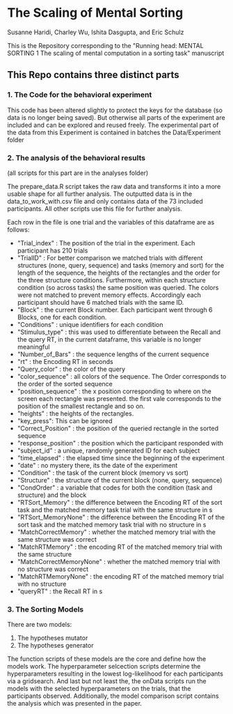 # The Scaling of Mental Sorting
Susanne Haridi, Charley Wu, Ishita Dasgupta, and Eric Schulz

This is the Repository corresponding to the "Running head: MENTAL SORTING 1
The scaling of mental computation in a sorting task" manuscript

## This Repo contains three distinct parts

### 1. The Code for the behavioral experiment

This code has been altered slightly to protect the keys for the database (so data is no longer being saved). But otherwise all parts of the experiment are included and can be explored and reused freely. 
The experimental part of the data from this Experiment is contained in  batches the Data/Experiment folder

### 2. The analysis of the behavioral results 
(all scripts for this part are in the analyses folder)

The prepare_data.R script takes the raw data and transforms it into a more usable shape for all further analysis. The outputted data is in the data_to_work_with.csv file and only contains data of the 73 included participants. All other scripts use this file for further analysis.

Each row in the file is one trial and the variables of this dataframe are as follows:
* "Trial_index" : The position of the trial in the experiment. Each participant has 210 trials
* "TrialID" : For better comparison we matched trials with different structures (none, query, sequence) and tasks (memory and sort) for the length of the sequence, the heights of the rectangles and the order for the three structure conditions. Furthermore, within each structure condition (so across tasks) the same position was queried. The colors were not matched to prevent memory effects. Accordingly each participant should have 6 matched trials with the same ID.
* "Block" : the current Block number. Each participant went through 6 Blocks, one for each condition.  
* "Conditions" : unique identifiers for each condition
* "Stimulus_type" : this was used to differentiate between the Recall and the query RT, in the current dataframe, this variable is no longer meaningful
* "Number_of_Bars" : the sequence lengths of the current sequence
* "rt" : the Encoding RT in seconds                 
* "Query_color" : the color of the query
* "color_sequence" : all colors of the sequence. The Order corresponds to the order of the sorted sequence
* "position_sequence" : the x position corresponding to where on the screen each rectangle was presented. the first vale corresponds to the position of the smallest rectangle and so on.
* "heights" : the heights of the rectangles.            
* "key_press": This can be ignored
* "Correct_Position" : the position of the queried rectangle in the sorted sequence
* "response_position" : the position which the participant responded with
* "subject_id" : a unique, randomly generated ID for each subject          
* "time_elapsed" : the elapsed time since the beginning of the experiment
* "date" :  no mystery there, its the date of the experiment                
* "Condition" : the task of the current block (memory vs sort)
* "Structure" : the structure of the current block (none, query, sequence)
* "CondOrder" : a variable that codes for both the condition (task and structure) and the block
* "RTSort_Memory" : the difference between the Encoding RT of the sort task and the matched memory task trial with the same structure in s        
* "RTSort_MemoryNone" : the difference between the Encoding RT of the sort task and the matched memory task trial with no structure in s 
* "MatchCorrectMemory" : whether the matched memory trial with the same structure was correct
* "MatchRTMemory" : the encoding RT of the matched memory trial with the same structure
* "MatchCorrectMemoryNone" : whether the matched memory trial with no structure was correct
* "MatchRTMemoryNone" : the encoding RT of the matched memory trial with no structure
* "queryRT" : the Recall RT in s

### 3. The Sorting Models


There are two models:
1. The hypotheses mutator
2. The hypotheses generator

The function scripts of these models are the core and define how the models work.  The hyperparameter selcection scripts determine the hyperparameters resulting in the lowest log-likelihood for each participants via a gridsearch. And last but not least the, the onData scripts run the models with the selected hyperparameters on the trials, that the participants observed.
Additionally, the model comparison script contains the analysis which was presented in the paper.